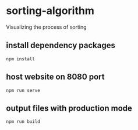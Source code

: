 # sorting-algorithm
Visualizing the process of sorting

## install dependency packages 
`npm install`
## host website on 8080 port
`npm run serve`

## output files with production mode
`npm run build`